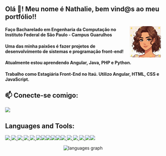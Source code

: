 <h2 align="left">Olá 👋! Meu nome é Nathalie, bem vind@s ao meu portfólio!!</h2>

<img align="right" width="20%" src="https://github.com/xgeilahtan/xgeilahtan/blob/main/9lgfcm.gif" alt="Marton Lederer" />

<h4 align ="left">
Faço Bacharelado em Engenharia da Computação no Instituto Federal de São Paulo - Campus Guarulhos
</h4>
<h4 align ="left">
Uma das minha paixões é fazer projetos de desenvolvimento de sistemas e programação front-end!
</h4>
<h4 align ="left">
Atualmente estou aprendendo Angular, Java, PHP e Python.
</h4>
<h4 align ="left">
Trabalho como Estagiária Front-End no Itaú. Utilizo Angular, HTML, CSS e JavaScript.
</h4>

###



<h2 align="left">📫 Conecte-se comigo:</h2>
<p align="left">
  <a href="https://linkedin.com/in/nathalie-gonçalves-xavier-67a05b226">
    <img src="https://skillicons.dev/icons?i=linkedin" />
  </a>
</p>

<h2 align="left">Languages and Tools:</h2>
<p align="left">
  <a href="https://www.w3schools.com/html/ ">
    <img src="https://skillicons.dev/icons?i=html" />
  </a> <a href="https://www.w3schools.com/css/">
    <img src="https://skillicons.dev/icons?i=css" />
  </a><a><img src="https://skillicons.dev/icons?i=vscode" /></a><a href="https://www.w3schools.com/bootstrap/">
    <img src="https://skillicons.dev/icons?i=bootstrap" />
  </a><a href="https://www.w3schools.com/angular/">
    <img src="https://skillicons.dev/icons?i=angular" />
  </a><a><img src="https://skillicons.dev/icons?i=eclipse" /></a><a><img src="https://skillicons.dev/icons?i=figma" /></a><a><img src="https://skillicons.dev/icons?i=git" /></a><a><img src="https://skillicons.dev/icons?i=github" /></a><a><img src="https://skillicons.dev/icons?i=laravel" /></a><a><img src="https://skillicons.dev/icons?i=mysql" /></a><a href="https://www.w3schools.com/php/">
    <img src="https://skillicons.dev/icons?i=php" />
  </a><a href="https://www.w3schools.com/python/">
    <img src="https://skillicons.dev/icons?i=py" />
  </a><a href="https://www.w3schools.com/sass/">
    <img src="https://skillicons.dev/icons?i=sass" />
  </a><a><img src="https://skillicons.dev/icons?i=visualstudio" /></a><a><img src="https://skillicons.dev/icons?i=vscode" /></a>
</p>

<div align="center">
  <img src="https://github-readme-stats.vercel.app/api/top-langs?username=xgeilahtan&locale=en&hide_title=false&layout=compact&card_width=320&langs_count=5&theme=dracula&hide_border=false" height="150" alt="languages graph"  />
</div>



  


###

<br clear="both">

###
<!---
xgeilahtan/xgeilahtan is a ✨ special ✨ repository because its `README.md` (this file) appears on your GitHub profile.
You can click the Preview link to take a look at your changes.
--->


	
